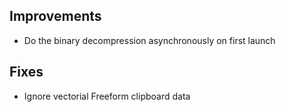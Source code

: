 ## Improvements

- Do the binary decompression asynchronously on first launch

## Fixes

- Ignore vectorial Freeform clipboard data
